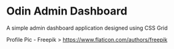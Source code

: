# Odin Admin Dashboard

A simple admin dashboard application designed using CSS Grid

Profile Pic - Freepik > https://www.flaticon.com/authors/freepik